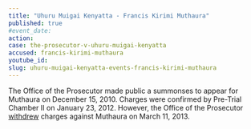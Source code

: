 ```yaml
---
title: "Uhuru Muigai Kenyatta - Francis Kirimi Muthaura"
published: true
#event_date:
action:
case: the-prosecutor-v-uhuru-muigai-kenyatta
accused: francis-kirimi-muthaura
youtube_id:
slug: uhuru-muigai-kenyatta-events-francis-kirimi-muthaura
---
```


The Office of the Prosecutor made public a summonses to appear for Muthaura on December 15, 2010. Charges were confirmed by Pre-Trial Chamber II on January 23, 2012. However, the Office of the Prosecutor [withdrew](https://www.icc-cpi.int/en_menus/icc/press%20and%20media/press%20releases/Pages/OTP-statement-11-03-2013.aspx) charges against Muthaura on March 11, 2013.

